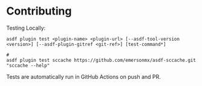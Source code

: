 # Contributing

Testing Locally:

```shell
asdf plugin test <plugin-name> <plugin-url> [--asdf-tool-version <version>] [--asdf-plugin-gitref <git-ref>] [test-command*]

#
asdf plugin test sccache https://github.com/emersonmx/asdf-sccache.git "sccache --help"
```

Tests are automatically run in GitHub Actions on push and PR.
